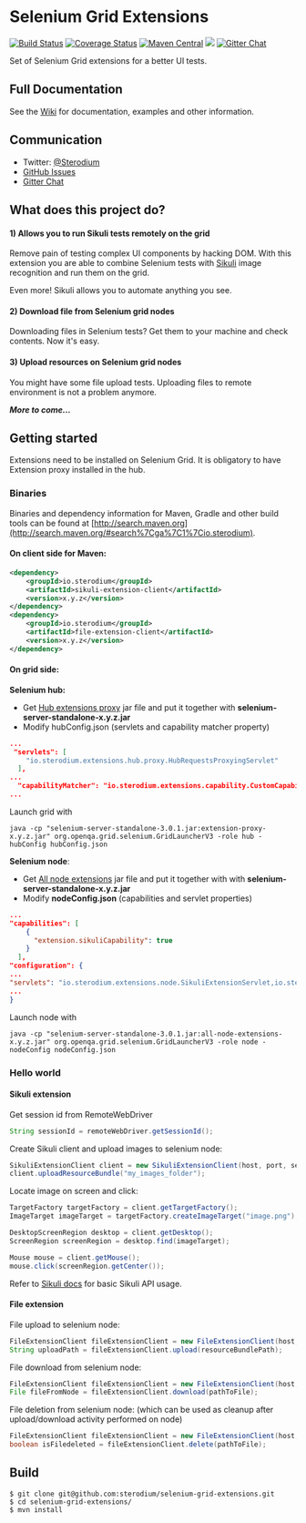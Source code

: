 # Selenium Grid Extensions

[![Build Status](https://travis-ci.org/sterodium/selenium-grid-extensions.svg?branch=master)](https://travis-ci.org/sterodium/selenium-grid-extensions)
[![Coverage Status](https://coveralls.io/repos/sterodium/selenium-grid-extensions/badge.svg?branch=master&service=github)](https://coveralls.io/github/sterodium/selenium-grid-extensions?branch=master)
[![Maven Central](https://img.shields.io/maven-central/v/io.sterodium/selenium-grid-extensions.svg)](https://maven-badges.herokuapp.com/maven-central/io.sterodium/selenium-grid-extensions)
[![][license img]][license]
[![Gitter Chat](http://img.shields.io/badge/chat-online-brightgreen.svg)](https://gitter.im/sterodium/selenium-grid-extensions)


Set of Selenium Grid extensions for a better UI tests.

## Full Documentation

See the [Wiki](https://github.com/sterodium/selenium-grid-extensions/wiki) for documentation, examples and other information.

## Communication

- Twitter: [@Sterodium](http://twitter.com/Sterodium)
- [GitHub Issues](https://github.com/sterodium/selenium-grid-extensions/issues)
- [Gitter Chat](https://gitter.im/sterodium/selenium-grid-extensions)

## What does this project do?

#### 1) Allows you to run Sikuli tests remotely on the grid

Remove pain of testing complex UI components by hacking DOM. With this extension you are able to combine Selenium tests
with [Sikuli](http://www.sikuli.org/) image recognition and run them on the grid.

Even more! Sikuli allows you to automate anything you see.

#### 2) Download file from Selenium grid nodes

Downloading files in Selenium tests? Get them to your machine and check contents. Now it's easy.

#### 3) Upload resources on Selenium grid nodes

You might have some file upload tests. Uploading files to remote environment is not a problem anymore.

**_More to come..._**

## Getting started

Extensions need to be installed on Selenium Grid.
It is obligatory to have Extension proxy installed in the hub.

### Binaries

Binaries and dependency information for Maven, Gradle and other build tools can be found at [http://search.maven.org](http://search.maven.org/#search%7Cga%7C1%7Cio.sterodium).

#### On client side for Maven:

```xml
<dependency>
    <groupId>io.sterodium</groupId>
    <artifactId>sikuli-extension-client</artifactId>
    <version>x.y.z</version>
</dependency>
<dependency>
    <groupId>io.sterodium</groupId>
    <artifactId>file-extension-client</artifactId>
    <version>x.y.z</version>
</dependency>
```

#### On grid side:

**Selenium hub:**

- Get [Hub extensions proxy](http://search.maven.org/#search%7Cgav%7C1%7Cg%3A%22io.sterodium%22%20AND%20a%3A%22extension-proxy%22) jar file and put it together with **selenium-server-standalone-x.y.z.jar**
- Modify hubConfig.json (servlets and capability matcher property) 
```json
...
 "servlets": [
    "io.sterodium.extensions.hub.proxy.HubRequestsProxyingServlet"
  ],
...
  "capabilityMatcher": "io.sterodium.extensions.capability.CustomCapabilityMatcher"
...
```
Launch grid with 
```
java -cp "selenium-server-standalone-3.0.1.jar:extension-proxy-x.y.z.jar" org.openqa.grid.selenium.GridLauncherV3 -role hub -hubConfig hubConfig.json
```

**Selenium node**:
- Get [All node extensions](http://search.maven.org/#search%7Cga%7C1%7Cg%3A%22io.sterodium%22%20AND%20a%3A%22all-node-extensions%22) jar file and put it together with with **selenium-server-standalone-x.y.z.jar**
- Modify **nodeConfig.json** (capabilities and servlet properties) 

```json
...
"capabilities": [
    {
      "extension.sikuliCapability": true
    }
  ],
"configuration": {
...
"servlets": "io.sterodium.extensions.node.SikuliExtensionServlet,io.sterodium.extensions.node.upload.FileUploadServlet,io.sterodium.extensions.node.download.FileDownloadServlet"
...
}
```
Launch node with 
```
java -cp "selenium-server-standalone-3.0.1.jar:all-node-extensions-x.y.z.jar" org.openqa.grid.selenium.GridLauncherV3 -role node -nodeConfig nodeConfig.json
```


### Hello world

#### Sikuli extension

Get session id from RemoteWebDriver

```java
String sessionId = remoteWebDriver.getSessionId();
```

Create Sikuli client and upload images to selenium node:

```java
SikuliExtensionClient client = new SikuliExtensionClient(host, port, sessionId);
client.uploadResourceBundle("my_images_folder");
```

Locate image on screen and click:

```java
TargetFactory targetFactory = client.getTargetFactory();
ImageTarget imageTarget = targetFactory.createImageTarget("image.png");

DesktopScreenRegion desktop = client.getDesktop();
ScreenRegion screenRegion = desktop.find(imageTarget);

Mouse mouse = client.getMouse();
mouse.click(screenRegion.getCenter());
```

Refer to [Sikuli docs](https://code.google.com/p/sikuli-api/wiki/BasicUsage?hl=en) for basic Sikuli API usage.

#### File extension

File upload to selenium node:

```java
FileExtensionClient fileExtensionClient = new FileExtensionClient(host, port, sessionId);
String uploadPath = fileExtensionClient.upload(resourceBundlePath);
```

File download from selenium node:

```java
FileExtensionClient fileExtensionClient = new FileExtensionClient(host, port, sessionId);
File fileFromNode = fileExtensionClient.download(pathToFile);
```

File deletion from selenium node: (which can be used as cleanup after upload/download activity performed on node)

```java
FileExtensionClient fileExtensionClient = new FileExtensionClient(host, port, sessionId);
boolean isFiledeleted = fileExtensionClient.delete(pathToFile);
```

## Build

```
$ git clone git@github.com:sterodium/selenium-grid-extensions.git
$ cd selenium-grid-extensions/
$ mvn install
```

[license]:LICENSE
[license img]:https://img.shields.io/badge/License-Apache%202-blue.svg
